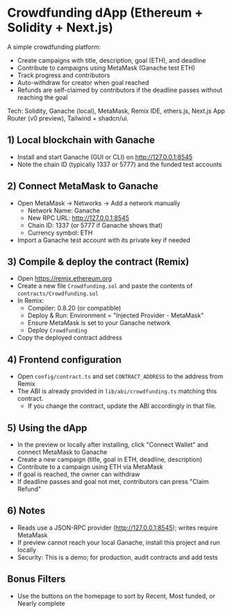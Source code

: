 # Crowdfunding dApp (Ethereum + Solidity + Next.js)

A simple crowdfunding platform:
- Create campaigns with title, description, goal (ETH), and deadline
- Contribute to campaigns using MetaMask (Ganache test ETH)
- Track progress and contributors
- Auto-withdraw for creator when goal reached
- Refunds are self-claimed by contributors if the deadline passes without reaching the goal

Tech: Solidity, Ganache (local), MetaMask, Remix IDE, ethers.js, Next.js App Router (v0 preview), Tailwind + shadcn/ui.

## 1) Local blockchain with Ganache

- Install and start Ganache (GUI or CLI) on http://127.0.0.1:8545
- Note the chain ID (typically 1337 or 5777) and the funded test accounts

## 2) Connect MetaMask to Ganache

- Open MetaMask -> Networks -> Add a network manually
  - Network Name: Ganache
  - New RPC URL: http://127.0.0.1:8545
  - Chain ID: 1337 (or 5777 if Ganache shows that)
  - Currency symbol: ETH
- Import a Ganache test account with its private key if needed

## 3) Compile & deploy the contract (Remix)

- Open https://remix.ethereum.org
- Create a new file `Crowdfunding.sol` and paste the contents of `contracts/Crowdfunding.sol`
- In Remix:
  - Compiler: 0.8.20 (or compatible)
  - Deploy & Run: Environment = "Injected Provider - MetaMask"
  - Ensure MetaMask is set to your Ganache network
  - Deploy `Crowdfunding`
- Copy the deployed contract address

## 4) Frontend configuration

- Open `config/contract.ts` and set `CONTRACT_ADDRESS` to the address from Remix
- The ABI is already provided in `lib/abi/crowdfunding.ts` matching this contract.
  - If you change the contract, update the ABI accordingly in that file.

## 5) Using the dApp

- In the preview or locally after installing, click "Connect Wallet" and connect MetaMask to Ganache
- Create a new campaign (title, goal in ETH, deadline, description)
- Contribute to a campaign using ETH via MetaMask
- If goal is reached, the owner can withdraw
- If deadline passes and goal not met, contributors can press "Claim Refund"

## 6) Notes

- Reads use a JSON-RPC provider (http://127.0.0.1:8545); writes require MetaMask
- If preview cannot reach your local Ganache, install this project and run locally
- Security: This is a demo; for production, audit contracts and add tests

## Bonus Filters

- Use the buttons on the homepage to sort by Recent, Most funded, or Nearly complete
